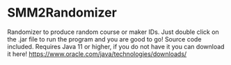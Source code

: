# SMM2Randomizer
Randomizer to produce random course or maker IDs. Just double click on the .jar file to run the program and you are good to go! Source code included. Requires Java 11 or higher, if you do not have it you can download it here! https://www.oracle.com/java/technologies/downloads/
